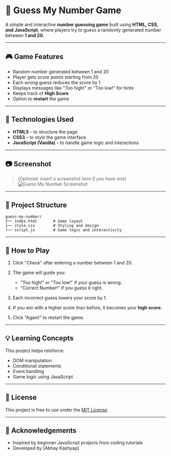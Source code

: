 # 🔢 Guess My Number Game

A simple and interactive **number guessing game** built using **HTML, CSS, and JavaScript**, where players try to guess a randomly generated number between **1 and 20**.

---

## 🎮 Game Features

* Random number generated between 1 and 20
* Player gets score points starting from 20
* Each wrong guess reduces the score by 1
* Displays messages like "Too high!" or "Too low!" for hints
* Keeps track of **High Score**
* Option to **restart** the game

---

## 🚀 Technologies Used

* **HTML5** – to structure the page
* **CSS3** – to style the game interface
* **JavaScript (Vanilla)** – to handle game logic and interactions

---

## 📷 Screenshot

> *(Optional: insert a screenshot here if you have one)*
> ![Guess My Number Screenshot](path/to/screenshot.png)

---

## 📁 Project Structure

```
guess-my-number/
├── index.html       # Game layout
├── style.css        # Styling and design
└── script.js        # Game logic and interactivity
```

---

## 🔄 How to Play

1. Click "Check" after entering a number between 1 and 20.
2. The game will guide you:

   * "Too high!" or "Too low!" if your guess is wrong.
   * "Correct Number!" if you guess it right.
3. Each incorrect guess lowers your score by 1.
4. If you win with a higher score than before, it becomes your **high score**.
5. Click "Again!" to restart the game.

---

## 💡 Learning Concepts

This project helps reinforce:

* DOM manipulation
* Conditional statements
* Event handling
* Game logic using JavaScript

---

## 📜 License

This project is free to use under the [MIT License](LICENSE).

---

## 🙌 Acknowledgements

* Inspired by beginner JavaScript projects from coding tutorials
* Developed by \[Abhay Kashyap]



